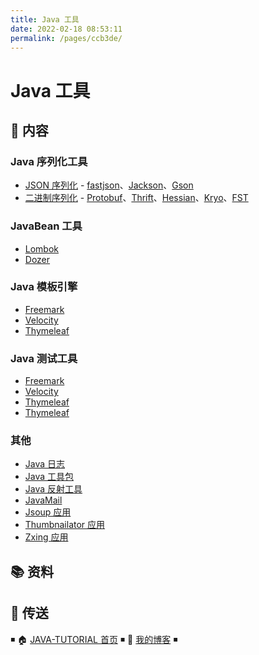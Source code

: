 ```yaml
---
title: Java 工具
date: 2022-02-18 08:53:11
permalink: /pages/ccb3de/
---
```


# Java 工具

## 📖 内容

### Java 序列化工具

- [JSON 序列化](01.Java序列化工具/01.JSON序列化.md) - [fastjson](https://github.com/alibaba/fastjson)、[Jackson](https://github.com/FasterXML/jackson)、[Gson](https://github.com/google/gson)
- [二进制序列化](01.Java序列化工具/02.二进制序列化.md) - [Protobuf](https://developers.google.com/protocol-buffers)、[Thrift](https://thrift.apache.org/)、[Hessian](http://hessian.caucho.com/)、[Kryo](https://github.com/EsotericSoftware/kryo)、[FST](https://github.com/RuedigerMoeller/fast-serialization)

### JavaBean 工具

- [Lombok](02.JavaBean工具/01.Lombok.md)
- [Dozer](02.JavaBean工具/02.Dozer.md)

### Java 模板引擎

- [Freemark](03.Java模板引擎/01.Freemark.md)
- [Velocity](03.Java模板引擎/02.Thymeleaf.md)
- [Thymeleaf](03.Java模板引擎/03.Velocity.md)

### Java 测试工具

- [Freemark](04.Java测试工具/01.Junit.md)
- [Velocity](04.Java测试工具/02.Mockito.md)
- [Thymeleaf](04.Java测试工具/03.Jmeter.md)
- [Thymeleaf](04.Java测试工具/04.JMH.md)

### 其他

- [Java 日志](05.其他Java工具/01.Java日志.md)
- [Java 工具包](05.其他Java工具/02.Java工具包.md)
- [Java 反射工具](05.其他Java工具/03.Java反射工具.md)
- [JavaMail](05.其他Java工具/04.JavaMail.md)
- [Jsoup 应用](05.其他Java工具/05.Jsoup应用.md)
- [Thumbnailator 应用](05.其他Java工具/06.Thumbnailator应用.md)
- [Zxing 应用](05.其他Java工具/07.Zxing应用.md)

## 📚 资料

## 🚪 传送

◾ 🏠 [JAVA-TUTORIAL 首页](https://github.com/dunwu/java-tutorial) ◾ 🎯 [我的博客](https://github.com/dunwu/blog) ◾
